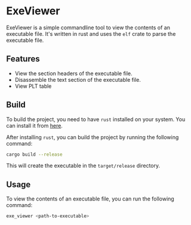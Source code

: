 ExeViewer
=========

ExeViewer is a simple commandline tool to view the contents of an executable file.
It's written in rust and uses the `elf` crate to parse the executable file.

## Features

- View the section headers of the executable file.
- Disassemble the text section of the executable file.
- View PLT table


## Build

To build the project, you need to have `rust` installed on your system. You can install it from [here](https://www.rust-lang.org/tools/install).

After installing `rust`, you can build the project by running the following command:

```bash
cargo build --release
```

This will create the executable in the `target/release` directory.


## Usage

To view the contents of an executable file, you can run the following command:

```bash
exe_viewer <path-to-executable>
```